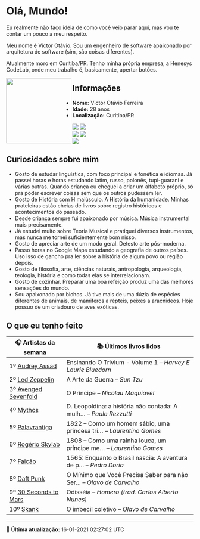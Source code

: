 # Olá, Mundo!

Eu realmente não faço ideia de como você veio parar aqui, mas vou te contar um pouco a meu respeito.

Meu nome é Victor Otávio. Sou um engenheiro de software apaixonado por arquitetura de software (sim, são coisas diferentes).

Atualmente moro em Curitiba/PR. Tenho minha própria empresa, a Henesys CodeLab, onde meu trabalho é, basicamente, apertar botões.

<img align="left" src="https://github.com/vctrtvfrrr/vctrtvfrrr/raw/master/octocat.png" alt="" width="175" />

## Informações

- **Nome:** Victor Otávio Ferreira
- **Idade:** 28 anos
- **Localização:** Curitiba/PR

[![](https://img.shields.io/badge/LinkedIn-victorotavio-blue)](https://www.linkedin.com/in/victorotavio/) [![](https://img.shields.io/badge/Twitter-@vctrtvfrrr-blue)](https://twitter.com/vctrtvfrrr)  
[![](https://img.shields.io/badge/GitHub-vctrtvfrrr-24292e)](https://github.com/vctrtvfrrr) [![](https://img.shields.io/badge/GitLab-vctrtvfrrr-ec5d16)](https://gitlab.com/vctrtvfrrr)  
[![](https://img.shields.io/badge/Email-victor@otavioferreira.com.br-red)](mailto:victor@otavioferreira.com.br)  

## Curiosidades sobre mim

-   Gosto de estudar linguística, com foco principal e fonética e idiomas. Já passei horas e horas estudando latim, russo, polonês, tupi-guarani e várias outras. Quando criança eu cheguei a criar um alfabeto próprio, só pra poder escrever coisas sem que os outros pudessem ler.
-   Gosto de História com H maiúsculo. A História da humanidade. Minhas prateleiras estão cheias de livros sobre registro históricos e acontecimentos do passado.
-   Desde criança sempre fui apaixonado por música. Música instrumental mais precisamente.
-   Já estudei muito sobre Teoria Musical e pratiquei diversos instrumentos, mas nunca me tornei suficientemente bom nisso.
-   Gosto de apreciar arte de um modo geral. Detesto arte pós-moderna.
-   Passo horas no Google Maps estudando a geografia de outros países. Uso isso de gancho pra ler sobre a história de algum povo ou região depois.
-   Gosto de filosofia, arte, ciências naturais, antropologia, arqueologia, teologia, história e como todas elas se interrelacionam.
-   Gosto de cozinhar. Preparar uma boa refeição produz uma das melhores sensações do mundo.
-   Sou apaixonado por bichos. Já tive mais de uma dúzia de espécies diferentes de animais, de mamiferos a répteis, peixes a aracnídeos. Hoje possuo de um criadouro de aves exóticas.


## O que eu tenho feito

|                         🎧 Artistas da semana                         |                      📚 Últimos livros lidos                      |
|-----------------------------------------------------------------------|-------------------------------------------------------------------|
| 1º [Audrey Assad](https://www.last.fm/music/Audrey+Assad)             | Ensinando O Trivium - Volume 1	–	_Harvey E Laurie Bluedorn_         |
| 2º [Led Zeppelin](https://www.last.fm/music/Led+Zeppelin)             | A Arte da Guerra	–	_Sun Tzu_                                        |
| 3º [Avenged Sevenfold](https://www.last.fm/music/Avenged+Sevenfold)   | O Príncipe	–	_Nicolau Maquiavel_                                    |
| 4º [Mythos](https://www.last.fm/music/Mythos)                         | D. Leopoldina: a história não contada: A mulh…	–	_Paulo Rezzutti_   |
| 5º [Palavrantiga](https://www.last.fm/music/Palavrantiga)             | 1822 – Como um homem sábio, uma princesa tri…	–	_Laurentino Gomes_  |
| 6º [Rogério Skylab](https://www.last.fm/music/Rog%C3%A9rio+Skylab)    | 1808 – Como uma rainha louca, um príncipe me…	–	_Laurentino Gomes_  |
| 7º [Falcão](https://www.last.fm/music/Falc%C3%A3o)                    | 1565: Enquanto o Brasil nascia: A aventura de p…	–	_Pedro Doria_    |
| 8º [Daft Punk](https://www.last.fm/music/Daft+Punk)                   | O Mínimo que Você Precisa Saber para não Ser…	–	_Olavo de Carvalho_ |
| 9º [30 Seconds to Mars](https://www.last.fm/music/30+Seconds+to+Mars) | Odisséia	–	_Homero (trad. Carlos Alberto Nunes)_                    |
| 10º [Skank](https://www.last.fm/music/Skank)                          | O imbecil coletivo	–	_Olavo de Carvalho_                            |


---

🚀 **Última atualização:** 16-01-2021 02:27:02 UTC